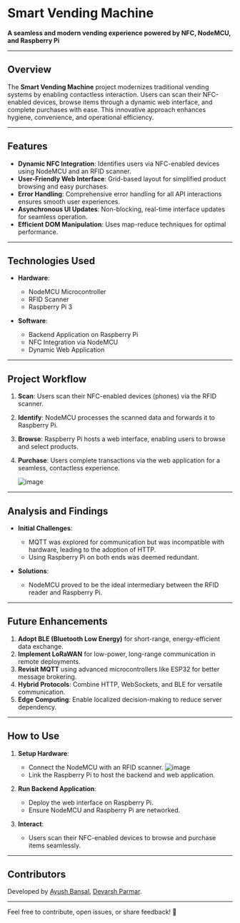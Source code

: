 # Smart Vending Machine  

**A seamless and modern vending experience powered by NFC, NodeMCU, and Raspberry Pi**  

---

## **Overview**  

The **Smart Vending Machine** project modernizes traditional vending systems by enabling contactless interaction. Users can scan their NFC-enabled devices, browse items through a dynamic web interface, and complete purchases with ease. This innovative approach enhances hygiene, convenience, and operational efficiency.  

---

## **Features**  

- **Dynamic NFC Integration**: Identifies users via NFC-enabled devices using NodeMCU and an RFID scanner.  
- **User-Friendly Web Interface**: Grid-based layout for simplified product browsing and easy purchases.  
- **Error Handling**: Comprehensive error handling for all API interactions ensures smooth user experiences.  
- **Asynchronous UI Updates**: Non-blocking, real-time interface updates for seamless operation.  
- **Efficient DOM Manipulation**: Uses map-reduce techniques for optimal performance.  

---

## **Technologies Used**  

- **Hardware**:  
  - NodeMCU Microcontroller  
  - RFID Scanner  
  - Raspberry Pi 3  

- **Software**:  
  - Backend Application on Raspberry Pi  
  - NFC Integration via NodeMCU  
  - Dynamic Web Application  

---

## **Project Workflow**  

1. **Scan**: Users scan their NFC-enabled devices (phones) via the RFID scanner.  
2. **Identify**: NodeMCU processes the scanned data and forwards it to Raspberry Pi.  
3. **Browse**: Raspberry Pi hosts a web interface, enabling users to browse and select products.  
4. **Purchase**: Users complete transactions via the web application for a seamless, contactless experience.

   ![image](https://github.com/user-attachments/assets/4f4cb40a-4db1-4070-82b5-fd587d18440b)
   
---

## **Analysis and Findings**  

- **Initial Challenges**:  
  - MQTT was explored for communication but was incompatible with hardware, leading to the adoption of HTTP.  
  - Using Raspberry Pi on both ends was deemed redundant.  

- **Solutions**:  
  - NodeMCU proved to be the ideal intermediary between the RFID reader and Raspberry Pi.  

---

## **Future Enhancements**  

1. **Adopt BLE (Bluetooth Low Energy)** for short-range, energy-efficient data exchange.  
2. **Implement LoRaWAN** for low-power, long-range communication in remote deployments.  
3. **Revisit MQTT** using advanced microcontrollers like ESP32 for better message brokering.  
4. **Hybrid Protocols**: Combine HTTP, WebSockets, and BLE for versatile communication.  
5. **Edge Computing**: Enable localized decision-making to reduce server dependency.  

---

## **How to Use**  

1. **Setup Hardware**:  
   - Connect the NodeMCU with an RFID scanner.
     ![image](https://github.com/user-attachments/assets/a1a0c170-5d13-4f2c-aac6-fc47ac3644e5)
   - Link the Raspberry Pi to host the backend and web application.  

2. **Run Backend Application**:  
   - Deploy the web interface on Raspberry Pi.  
   - Ensure NodeMCU and Raspberry Pi are networked.  

3. **Interact**:  
   - Users scan their NFC-enabled devices to browse and purchase items seamlessly.  

---

## **Contributors**  

Developed by [Ayush Bansal](https://github.com/bansalayush247), [Devarsh Parmar](https://github.com/DEVMYTH123).  

---  

Feel free to contribute, open issues, or share feedback! 🚀  
